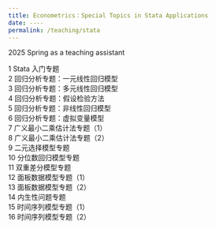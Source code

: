 ```yaml
---
title: Econometrics：Special Topics in Stata Applications
date: ----
permalink: /teaching/stata
---
```


2025 Spring as a teaching assistant

1 Stata 入门专题  
2 回归分析专题：一元线性回归模型  
3 回归分析专题：多元线性回归模型  
4 回归分析专题：假设检验方法  
5 回归分析专题：非线性回归模型  
6 回归分析专题：虚拟变量模型  
7 广义最小二乘估计法专题（1）  
8 广义最小二乘估计法专题（2）  
9 二元选择模型专题  
10 分位数回归模型专题  
11 双重差分模型专题  
12 面板数据模型专题（1）  
13 面板数据模型专题（2）  
14 内生性问题专题  
15 时间序列模型专题（1）  
16 时间序列模型专题（2）

